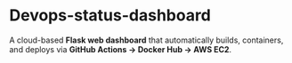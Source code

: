 # Devops-status-dashboard
A cloud-based **Flask web dashboard** that automatically builds, containers, and deploys via **GitHub Actions → Docker Hub → AWS EC2**.
